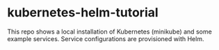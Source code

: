 # kubernetes-helm-tutorial

This repo shows a local installation of Kubernetes (minikube) and some example services. Service configurations are provisioned with Helm.